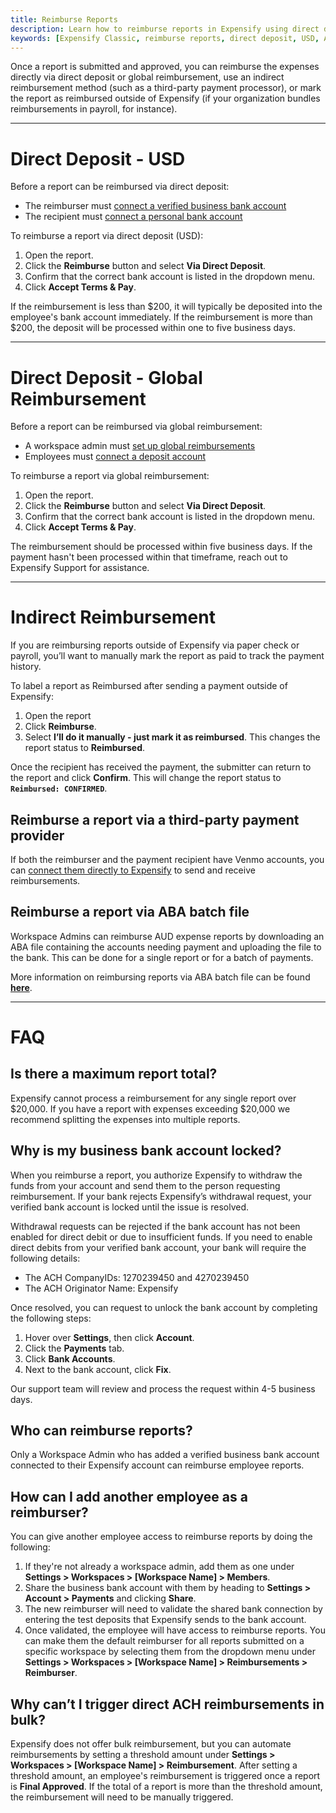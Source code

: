 ```yaml
---
title: Reimburse Reports
description: Learn how to reimburse reports in Expensify using direct deposit, global reimbursement, third-party payment providers, or manual tracking methods.
keywords: [Expensify Classic, reimburse reports, direct deposit, USD, ACH, global reimbursement]
---
```


Once a report is submitted and approved, you can reimburse the expenses directly via direct deposit or global reimbursement, use an indirect reimbursement method (such as a third-party payment processor), or mark the report as reimbursed outside of Expensify (if your organization bundles reimbursements in payroll, for instance).

---

# Direct Deposit - USD

Before a report can be reimbursed via direct deposit:
- The reimburser must [connect a verified business bank account](https://help.expensify.com/articles/expensify-classic/bank-accounts-and-payments/bank-accounts/Connect-US-Business-Bank-Account)
- The recipient must [connect a personal bank account](https://help.expensify.com/articles/expensify-classic/bank-accounts-and-payments/bank-accounts/Connect-Personal-US-Bank-Account)

To reimburse a report via direct deposit (USD):
1. Open the report.
2. Click the **Reimburse** button and select **Via Direct Deposit**.
3. Confirm that the correct bank account is listed in the dropdown menu.
4. Click **Accept Terms & Pay**. 

If the reimbursement is less than $200, it will typically be deposited into the employee's bank account immediately. If the reimbursement is more than $200, the deposit will be processed within one to five business days. 

---

# Direct Deposit - Global Reimbursement
Before a report can be reimbursed via global reimbursement:
- A workspace admin must [set up global reimbursements](https://help.expensify.com/articles/expensify-classic/bank-accounts-and-payments/bank-accounts/Enable-Global-Reimbursements)
- Employees must [connect a deposit account](https://help.expensify.com/articles/expensify-classic/bank-accounts-and-payments/bank-accounts/Connect-Personal-US-Bank-Account)

To reimburse a report via global reimbursement:
1. Open the report.
2. Click the **Reimburse** button and select **Via Direct Deposit**.
3. Confirm that the correct bank account is listed in the dropdown menu.
4. Click **Accept Terms & Pay**.

The reimbursement should be processed within five business days. If the payment hasn't been processed within that timeframe, reach out to Expensify Support for assistance.

---

# Indirect Reimbursement
If you are reimbursing reports outside of Expensify via paper check or payroll, you’ll want to manually mark the report as paid to track the payment history.

To label a report as Reimbursed after sending a payment outside of Expensify:
1. Open the report
2. Click **Reimburse**.
3. Select **I’ll do it manually - just mark it as reimbursed**. This changes the report status to **Reimbursed**.

Once the recipient has received the payment, the submitter can return to the report and click **Confirm**. This will change the report status to **`Reimbursed: CONFIRMED`**.

## Reimburse a report via a third-party payment provider

If both the reimburser and the payment recipient have Venmo accounts, you can [connect them directly to Expensify](https://help.expensify.com/articles/expensify-classic/bank-accounts-and-payments/Third-Party-Payments) to send and receive reimbursements. 

## Reimburse a report via ABA batch file

Workspace Admins can reimburse AUD expense reports by downloading an ABA file containing the accounts needing payment and uploading the file to the bank. This can be done for a single report or for a batch of payments.

More information on reimbursing reports via ABA batch file can be found **[here](https://help.expensify.com/articles/expensify-classic/bank-accounts-and-payments/payments/Reimburse-Australian-Reports)**.

---

# FAQ

## Is there a maximum report total?

Expensify cannot process a reimbursement for any single report over $20,000. If you have a report with expenses exceeding $20,000 we recommend splitting the expenses into multiple reports.

## Why is my business bank account locked?

When you reimburse a report, you authorize Expensify to withdraw the funds from your account and send them to the person requesting reimbursement. If your bank rejects Expensify’s withdrawal request, your verified bank account is locked until the issue is resolved.

Withdrawal requests can be rejected if the bank account has not been enabled for direct debit or due to insufficient funds. If you need to enable direct debits from your verified bank account, your bank will require the following details:
- The ACH CompanyIDs: 1270239450 and 4270239450
- The ACH Originator Name: Expensify 

Once resolved, you can request to unlock the bank account by completing the following steps: 
1. Hover over **Settings**, then click **Account**. 
2. Click the **Payments** tab. 
3. Click **Bank Accounts**. 
4. Next to the bank account, click **Fix**. 

Our support team will review and process the request within 4-5 business days.

## Who can reimburse reports?

Only a Workspace Admin who has added a verified business bank account connected to their Expensify account can reimburse employee reports.

## How can I add another employee as a reimburser?

You can give another employee access to reimburse reports by doing the following:
1. If they're not already a workspace admin, add them as one under **Settings > Workspaces > [Workspace Name] > Members**.
2. Share the business bank account with them by heading to **Settings > Account > Payments** and clicking **Share**.
3. The new reimburser will need to validate the shared bank connection by entering the test deposits that Expensify sends to the bank account.
4. Once validated, the employee will have access to reimburse reports. You can make them the default reimburser for all reports submitted on a specific workspace by selecting them from the dropdown menu under **Settings > Workspaces > [Workspace Name] > Reimbursements > Reimburser**.

## Why can’t I trigger direct ACH reimbursements in bulk?

Expensify does not offer bulk reimbursement, but you can automate reimbursements by setting a threshold amount under **Settings > Workspaces > [Workspace Name] > Reimbursement**. After setting a threshold amount, an employee's reimbursement is triggered once a report is **Final Approved**. If the total of a report is more than the threshold amount, the reimbursement will need to be manually triggered.
